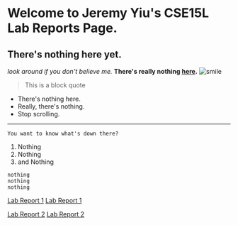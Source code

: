 # Welcome to Jeremy Yiu's CSE15L Lab Reports Page.
## There's nothing here yet. 

*look around if you don't believe me.*
**There's really nothing [here](http://www.google.com).**
![smile](https://www.google.com/url?sa=i&url=https%3A%2F%2Femojiisland.com%2Fproducts%2Fslightly-smiling-face-emoji-icon&psig=AOvVaw0RAIHHNNOucygaU81MAGKX&ust=1649546690027000&source=images&cd=vfe&ved=0CAcQjRxqFwoTCODQr7bOhfcCFQAAAAAdAAAAABAD)

> This is a block quote
* There's nothing here. 
* Really, there's nothing. 
* Stop scrolling. 
---
`You want to know what's down there?`
1) Nothing
2) Nothing
3) and Nothing

```
nothing
nothing
nothing
```
[Lab Report 1](lab-report-1-week-2.html)
[Lab Report 1](https://jeyiu.github.io/cse15l-lab-reports/lab-report-1-week-2.html)

[Lab Report 2](lab-report-2-week-4.html)
[Lab Report 2](https://jeyiu.github.io/cse15l-lab-reports/lab-report-2-week-4.html)